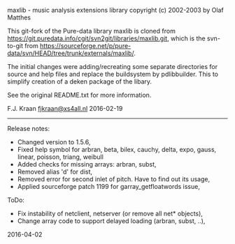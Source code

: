 maxlib - music analysis extensions library
copyright (c) 2002-2003 by Olaf Matthes

This git-fork of the Pure-data library maxlib is cloned from https://git.puredata.info/cgit/svn2git/libraries/maxlib.git, which is the svn-to-git from https://sourceforge.net/p/pure-data/svn/HEAD/tree/trunk/externals/maxlib/.

The initial changes were adding/recreating some separate directories for source and help files and replace the buildsystem by pdlibbuilder. This to simplify creation of a deken package of the libary.

See the original README.txt for more information.

F.J. Kraan
fjkraan@xs4all.nl
2016-02-19

----

Release notes:
- Changed version to 1.5.6,
- Fixed help symbol for arbran, beta, bilex, cauchy, delta, expo, gauss, linear, poisson, triang, weibull
- Added checks for missing arrays: arbran, subst,
- Removed alias 'd' for dist,
- Removed error for second inlet of pitch. Have to find out its usage,
- Applied sourceforge patch 1199 for garray_getfloatwords issue,

ToDo:
- Fix instability of netclient, netserver (or remove all net* objects),
- Change array code to support delayed loading (arbran, subst, ..),

2016-04-02

